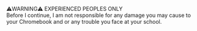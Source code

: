 ⚠️WARNING⚠️
EXPERIENCED PEOPLES ONLY                                                                                                         
Before I continue, I am not responsible for any damage you may cause to your Chromebook and or any trouble you face at your school.
#


